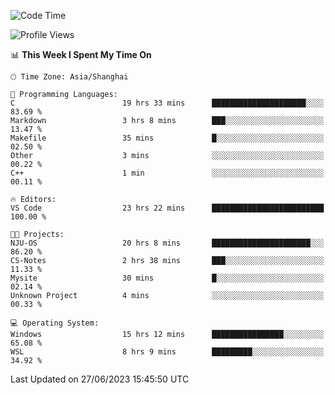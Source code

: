 <!--START_SECTION:waka-->
![Code Time](http://img.shields.io/badge/Code%20Time-1%2C024%20hrs%2015%20mins-blue)

![Profile Views](http://img.shields.io/badge/Profile%20Views-0-blue)

📊 **This Week I Spent My Time On** 

```text
🕑︎ Time Zone: Asia/Shanghai

💬 Programming Languages: 
C                        19 hrs 33 mins      █████████████████████░░░░   83.69 % 
Markdown                 3 hrs 8 mins        ███░░░░░░░░░░░░░░░░░░░░░░   13.47 % 
Makefile                 35 mins             █░░░░░░░░░░░░░░░░░░░░░░░░   02.50 % 
Other                    3 mins              ░░░░░░░░░░░░░░░░░░░░░░░░░   00.22 % 
C++                      1 min               ░░░░░░░░░░░░░░░░░░░░░░░░░   00.11 % 

🔥 Editors: 
VS Code                  23 hrs 22 mins      █████████████████████████   100.00 % 

🐱‍💻 Projects: 
NJU-OS                   20 hrs 8 mins       ██████████████████████░░░   86.20 % 
CS-Notes                 2 hrs 38 mins       ███░░░░░░░░░░░░░░░░░░░░░░   11.33 % 
Mysite                   30 mins             █░░░░░░░░░░░░░░░░░░░░░░░░   02.14 % 
Unknown Project          4 mins              ░░░░░░░░░░░░░░░░░░░░░░░░░   00.33 % 

💻 Operating System: 
Windows                  15 hrs 12 mins      ████████████████░░░░░░░░░   65.08 % 
WSL                      8 hrs 9 mins        █████████░░░░░░░░░░░░░░░░   34.92 % 
```


 Last Updated on 27/06/2023 15:45:50 UTC
<!--END_SECTION:waka-->